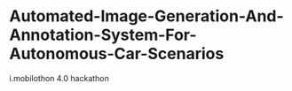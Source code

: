 # Automated-Image-Generation-And-Annotation-System-For-Autonomous-Car-Scenarios
i.mobilothon 4.0 hackathon

